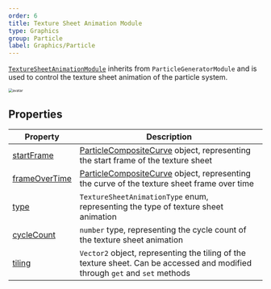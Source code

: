 ```yaml
---
order: 6
title: Texture Sheet Animation Module
type: Graphics
group: Particle
label: Graphics/Particle
---
```


[`TextureSheetAnimationModule`](/apis/core/#TextureSheetAnimationModule) inherits from `ParticleGeneratorModule` and is used to control the texture sheet animation of the particle system.

<img src="https://mdn.alipayobjects.com/huamei_qbugvr/afts/img/A*XhXmQadW8ToAAAAAAAAAAAAADtKFAQ/original" alt="avatar" style="zoom:50%;" />

## Properties

| Property                                                              | Description                                                                                      |
| --------------------------------------------------------------------- | ------------------------------------------------------------------------------------------------ |
| [startFrame](/apis/core/#TextureSheetAnimationModule-startFrame)       | [ParticleCompositeCurve](/apis/core/#ParticleCompositeCurve) object, representing the start frame of the texture sheet             |
| [frameOverTime](/apis/core/#TextureSheetAnimationModule-frameOverTime) | [ParticleCompositeCurve](/apis/core/#ParticleCompositeCurve) object, representing the curve of the texture sheet frame over time |
| [type](/apis/core/#TextureSheetAnimationModule-type)                   | `TextureSheetAnimationType` enum, representing the type of texture sheet animation                                           |
| [cycleCount](/apis/core/#TextureSheetAnimationModule-cycleCount)       | `number` type, representing the cycle count of the texture sheet animation                                                          |
| [tiling](/apis/core/#TextureSheetAnimationModule-tiling)               | `Vector2` object, representing the tiling of the texture sheet. Can be accessed and modified through `get` and `set` methods                         |

